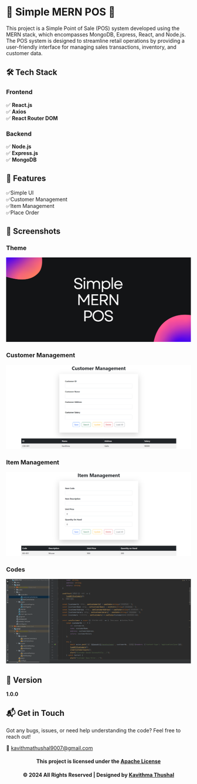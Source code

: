 # 🌟 Simple MERN POS 🌟

This project is a Simple Point of Sale (POS) system developed using the MERN stack, which encompasses MongoDB, Express,
React, and Node.js. The POS system is designed to streamline retail operations by providing a user-friendly interface
for managing sales transactions, inventory, and customer data.

## 🛠️ Tech Stack

### Frontend

✅ **React.js**<br/>
✅ **Axios**<br/>
✅ **React Router DOM**<br/>

### Backend

✅ **Node.js**<br/>
✅ **Express.js**<br/>
✅ **MongoDB**<br/>

## 🚀 Features

✅Simple UI<br/>
✅Customer Management<br/>
✅Item Management<br/>
✅Place Order<br/>

## 📸 Screenshots

### Theme

<img src="ss/Theme.png">

### Customer Management

<img src="ss/Customer-Management.png">

### Item Management

<img src="ss/Item-Management.png">

### Codes

<img src="ss/Codes.png">

## 📝 Version

**1.0.0**

## 📬 Get in Touch

Got any bugs, issues, or need help understanding the code? Feel free to reach out!

📧 [kavithmathushal9007@gmail.com](mailto:kavithmathushal9007@gmail.com)

<div align="center">

#### This project is licensed under the [Apache License](LICENSE)

#### © 2024 All Rights Reserved | Designed by [Kavithma Thushal](https://github.com/Kavithma-Thushal)

</div>